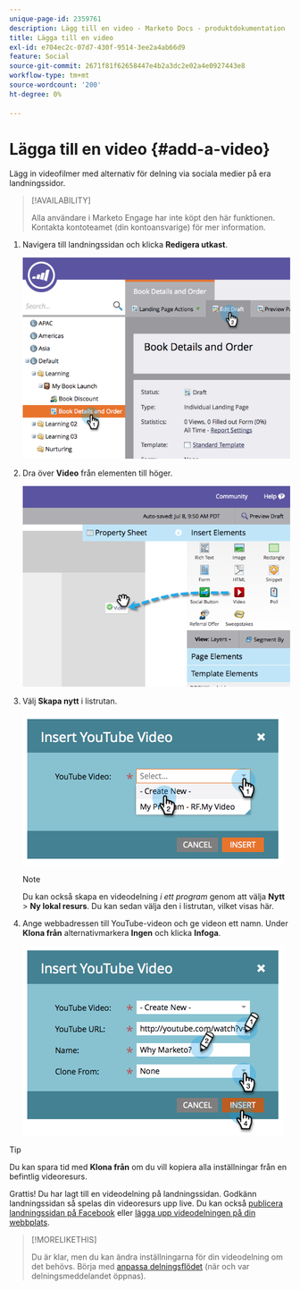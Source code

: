 ```yaml
---
unique-page-id: 2359761
description: Lägg till en video - Marketo Docs - produktdokumentation
title: Lägga till en video
exl-id: e704ec2c-07d7-430f-9514-3ee2a4ab66d9
feature: Social
source-git-commit: 2671f81f62658447e4b2a3dc2e02a4e0927443e8
workflow-type: tm+mt
source-wordcount: '200'
ht-degree: 0%

---
```


# Lägga till en video {#add-a-video}

Lägg in videofilmer med alternativ för delning via sociala medier på era landningssidor.

>[!AVAILABILITY]
>
>Alla användare i Marketo Engage har inte köpt den här funktionen. Kontakta kontoteamet (din kontoansvarige) för mer information.

1. Navigera till landningssidan och klicka **Redigera utkast**.

   ![](assets/image2014-9-23-16-3a49-3a49.png)

1. Dra över **Video** från elementen till höger.

   ![](assets/image2014-9-23-16-3a51-3a0.png)

1. Välj **Skapa nytt** i listrutan.

   ![](assets/image2014-9-23-16-3a51-3a11.png)

   >[!NOTE]
   >
   >Du kan också skapa en videodelning _i ett program_ genom att välja **Nytt** > **Ny lokal resurs**. Du kan sedan välja den i listrutan, vilket visas här.

1. Ange webbadressen till YouTube-videon och ge videon ett namn. Under **Klona från** alternativmarkera **Ingen** och klicka **Infoga**.

   ![](assets/image2014-9-23-16-3a51-3a32.png)

>[!TIP]
>
>Du kan spara tid med **Klona från** om du vill kopiera alla inställningar från en befintlig videoresurs.

Grattis! Du har lagt till en videodelning på landningssidan. Godkänn landningssidan så spelas din videoresurs upp live. Du kan också [publicera landningssidan på Facebook](/help/marketo/product-docs/demand-generation/facebook/publish-landing-pages-to-facebook.md) eller [lägga upp videodelningen på din webbplats](/help/marketo/product-docs/demand-generation/social/configuring-social-actions/customize-video-share-flow.md).

>[!MORELIKETHIS]
>
>Du är klar, men du kan ändra inställningarna för din videodelning om det behövs. Börja med [anpassa delningsflödet](/help/marketo/product-docs/demand-generation/social/configuring-social-actions/customize-video-share-flow.md) (när och var delningsmeddelandet öppnas).
